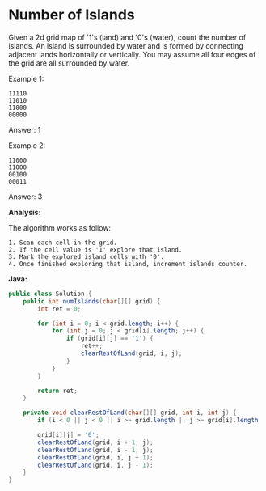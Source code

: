 # Number of Islands

Given a 2d grid map of '1's (land) and '0's (water), count the number of islands. An island is surrounded by water and is formed by connecting adjacent lands horizontally or vertically. You may assume all four edges of the grid are all surrounded by water.

Example 1:

    11110
    11010
    11000
    00000

Answer: 1

Example 2:

    11000
    11000
    00100
    00011

Answer: 3

**Analysis:**

The algorithm works as follow:

    1. Scan each cell in the grid.
    2. If the cell value is '1' explore that island.
    3. Mark the explored island cells with '0'.
    4. Once finished exploring that island, increment islands counter.

**Java:**
```java
public class Solution {
    public int numIslands(char[][] grid) {
        int ret = 0;

        for (int i = 0; i < grid.length; i++) {
            for (int j = 0; j < grid[i].length; j++) {
                if (grid[i][j] == '1') {
                    ret++;
                    clearRestOfLand(grid, i, j);
                }
            }
        }

        return ret;
    }

    private void clearRestOfLand(char[][] grid, int i, int j) {
        if (i < 0 || j < 0 || i >= grid.length || j >= grid[i].length || grid[i][j] == '0') return;

        grid[i][j] = '0';
        clearRestOfLand(grid, i + 1, j);
        clearRestOfLand(grid, i - 1, j);
        clearRestOfLand(grid, i, j + 1);
        clearRestOfLand(grid, i, j - 1);
    }
}
```
